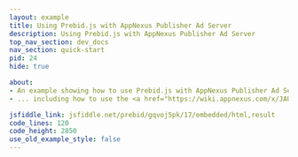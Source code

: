 ```yaml
---
layout: example
title: Using Prebid.js with AppNexus Publisher Ad Server
description: Using Prebid.js with AppNexus Publisher Ad Server
top_nav_section: dev_docs
nav_section: quick-start
pid: 24
hide: true

about:
- An example showing how to use Prebid.js with AppNexus Publisher Ad Server
- ... including how to use the <a href="https://wiki.appnexus.com/x/JAUIBQ">AppNexus Seller Tag</a>

jsfiddle_link: jsfiddle.net/prebid/gqvoj5pk/17/embedded/html,result
code_lines: 120
code_height: 2850
use_old_example_style: false
---
```

